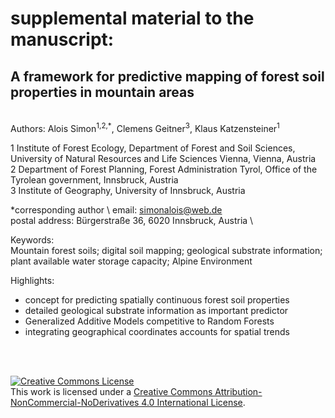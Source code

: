 # supplemental material to the manuscript:
## A framework for predictive mapping of forest soil properties in mountain areas
<br>
Authors: Alois Simon<sup>1,2,*</sup>, Clemens Geitner<sup>3</sup>, Klaus Katzensteiner<sup>1</sup>

1 Institute of Forest Ecology, Department of Forest and Soil Sciences, University of Natural Resources and Life Sciences Vienna, Vienna, Austria  
2 Department of Forest Planning, Forest Administration Tyrol, Office of the Tyrolean government, Innsbruck, Austria  
3 Institute of Geography, University of Innsbruck, Austria

*corresponding author \ 
email: simonalois@web.de \
postal address: Bürgerstraße 36, 6020 Innsbruck, Austria \ 

Keywords: \
Mountain forest soils; digital soil mapping; geological substrate information; plant available water storage capacity; Alpine Environment

Highlights: 
- concept for predicting spatially continuous forest soil properties
- detailed geological substrate information as important predictor  
- Generalized Additive Models competitive to Random Forests
- integrating geographical coordinates accounts for spatial trends 

<br>
<br>

<a rel="license" href="http://creativecommons.org/licenses/by-nc-nd/4.0/"><img alt="Creative Commons License" style="border-width:0" src="https://i.creativecommons.org/l/by-nc-nd/4.0/88x31.png" /></a><br />This work is licensed under a <a rel="license" href="http://creativecommons.org/licenses/by-nc-nd/4.0/">Creative Commons Attribution-NonCommercial-NoDerivatives 4.0 International License</a>.
